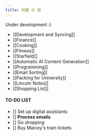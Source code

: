 ```yaml
---
title: 知識 の 庭
---
```

Under development :)

 - [[Development and Syncing]]
 - [[Finance]]
 - [[Cooking]]
 - [[Fitness]]
 - [[Starfield]]
 - [[Automatic AI Content Generation]]
 - [[Programming]]
 - [[Email Sorting]]
 - [[Packing for University]]
 - [[Lincoln Notes]]
 - [[Shopping List]]

#### TO-DO LIST
 - [] Set up digital assistants
 - [] **Process emails**
 - [] Go shopping
 - [] Buy Maicey's train tickets
